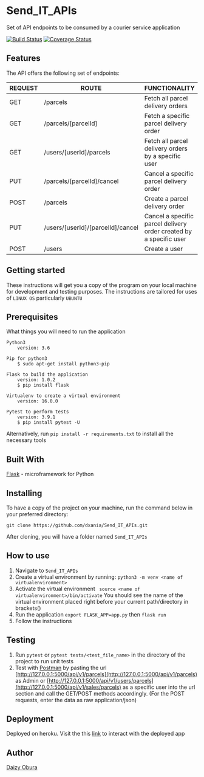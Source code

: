 # Send_IT_APIs
Set of API endpoints to be consumed by a courier service application 

<!-- [![Build Status](https://travis-ci.com/dxania/Store_Manager_APIs.svg?branch=develop)](https://travis-ci.com/dxania/Store_Manager_APIs)
[![Coverage Status](https://coveralls.io/repos/github/dxania/Store_Manager_APIs/badge.svg?branch=develop)](https://coveralls.io/github/dxania/Store_Manager_APIs?branch=develop)
[![Code Climate](https://codeclimate.com/github/codeclimate/codeclimate/badges/gpa.svg)](https://codeclimate.com/github/dxania/Store_Manager_APIs) -->

[![Build Status](https://travis-ci.org/dxania/Send_IT_APIs.svg?branch=feature)](https://travis-ci.org/dxania/Send_IT_APIs)
[![Coverage Status](https://coveralls.io/repos/github/dxania/Send_IT_APIs/badge.svg?branch=develop)](https://coveralls.io/github/dxania/Send_IT_APIs?branch=develop)


## Features
The API offers the following set of endpoints:


  | REQUEST      | ROUTE                               | FUNCTIONALITY                                                      |
  |--------------|-------------------------------------|--------------------------------------------------------------------|
  |  GET         | /parcels                            | Fetch all parcel delivery orders                                   |
  |  GET         | /parcels/[parcelId]                 | Fetch a specific parcel delivery order                             | 
  |  GET         | /users/[userId]/parcels             | Fetch all parcel delivery orders by a specific user                | 
  |  PUT         | /parcels/[parcelId]/cancel          | Cancel a specific parcel delivery order                            | 
  |  POST        | /parcels                            | Create a parcel delivery order                                     | 
  |  PUT         | /users/[userId]/[parcelId]/cancel   | Cancel a specific parcel delivery order created by a specific user |
  |  POST        | /users                              | Create a user                                                      |

## Getting started
These instructions will get you a copy of the program on your local machine for development and testing purposes. The instructions are tailored for uses of `LINUX OS` particularly `UBUNTU`

## Prerequisites
What things you will need to run the application

```
Python3
    version: 3.6
```
```
Pip for python3
    $ sudo apt-get install python3-pip
```
```
Flask to build the application
    version: 1.0.2
    $ pip install flask
```
```
Virtualenv to create a virtual environment
    version: 16.0.0
```
```
Pytest to perform tests
    version: 3.9.1
    $ pip install pytest -U
```
Alternatively, run `pip install -r requirements.txt` to install all the necessary tools

## Built With
[Flask](http://flask.pocoo.org/) -  microframework for Python

## Installing
To have a copy of the project on your machine, run the command below in your preferred directory:

``` 
git clone https://github.com/dxania/Send_IT_APIs.git
```
After cloning, you will have a folder named `Send_IT_APIs`

## How to use
1. Navigate to `Send_IT_APIs`
2. Create a virtual environment by running:
``` python3 -m venv <name of virtualenvironment> ```
3. Activate the virtual environment
``` source <name of virtualenvironment>/bin/activate```
You should see the name of the virtual environment placed right before your current path/directory in brackets()
4. Run the application
```export FLASK_APP=app.py``` then
```flask run```
5. Follow the instructions

## Testing
1. Run `pytest` or `pytest tests/<test_file_name>` in the directory of the project to run unit tests
2. Test with [Postman](https://www.getpostman.com/) by pasting the url [http://127.0.0.1:5000/api/v1/parcels](http://127.0.0.1:5000/api/v1/parcels) as Admin or [http://127.0.0.1:5000/api/v1/users/parcels](http://127.0.0.1:5000/api/v1/sales/parcels) as a specific user into the url section and call the GET/POST methods accordingly. (For the POST requests, enter the data as raw application/json)

## Deployment
Deployed on heroku.
Visit the this [link](https://send-it-api-app.herokuapp.com/) to interact with the deployed app

## Author
[Daizy Obura](https://github.com/dxania/)